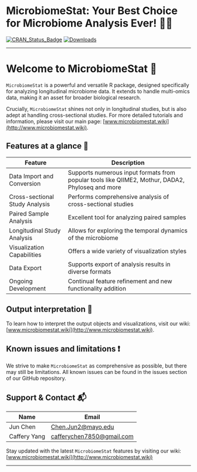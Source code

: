 MicrobiomeStat: Your Best Choice for Microbiome Analysis Ever! 🧬🔬
================

<!-- badges: start -->

[![CRAN_Status_Badge](https://www.r-pkg.org/badges/version/MicrobiomeStat)](https://cran.r-project.org/package=MicrobiomeStat)
[![Downloads](https://cranlogs.r-pkg.org/badges/grand-total/MicrobiomeStat)](https://cran.r-project.org/package=MicrobiomeStat)
<!-- badges: end -->

------------------------------------------------------------------------

# Welcome to MicrobiomeStat 🚀

`MicrobiomeStat` is a powerful and versatile R package, designed
specifically for analyzing longitudinal microbiome data. It extends to
handle multi-omics data, making it an asset for broader biological
research.

Crucially, `MicrobiomeStat` shines not only in longitudinal studies, but
is also adept at handling cross-sectional studies. For more detailed
tutorials and information, please visit our main page:
[www.microbiomestat.wiki](http://www.microbiomestat.wiki).

## Features at a glance 🌟

| Feature                        | Description                                                                                      |
|--------------------------------|--------------------------------------------------------------------------------------------------|
| Data Import and Conversion     | Supports numerous input formats from popular tools like QIIME2, Mothur, DADA2, Phyloseq and more |
| Cross-sectional Study Analysis | Performs comprehensive analysis of cross-sectional studies                                       |
| Paired Sample Analysis         | Excellent tool for analyzing paired samples                                                      |
| Longitudinal Study Analysis    | Allows for exploring the temporal dynamics of the microbiome                                     |
| Visualization Capabilities     | Offers a wide variety of visualization styles                                                    |
| Data Export                    | Supports export of analysis results in diverse formats                                           |
| Ongoing Development            | Continual feature refinement and new functionality addition                                      |

## Output interpretation 📝

To learn how to interpret the output objects and visualizations, visit
our wiki: [www.microbiomestat.wiki](http://www.microbiomestat.wiki).

## Known issues and limitations ❗️

We strive to make `MicrobiomeStat` as comprehensive as possible, but
there may still be limitations. All known issues can be found in the
issues section of our GitHub repository.

## Support & Contact 📬

| Name         | Email                       |
|--------------|-----------------------------|
| Jun Chen     | <Chen.Jun2@mayo.edu>        |
| Caffery Yang | <cafferychen7850@gmail.com> |

Stay updated with the latest `MicrobiomeStat` features by visiting our
wiki: [www.microbiomestat.wiki](http://www.microbiomestat.wiki)

------------------------------------------------------------------------
